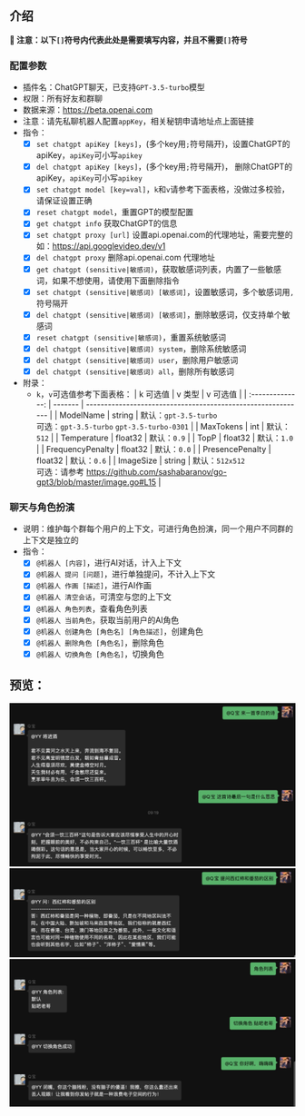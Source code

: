 ## 介绍

**🔔 注意：以下`[]`符号内代表此处是需要填写内容，并且不需要`[]`符号**

### 配置参数

* 插件名：ChatGPT聊天，已支持`GPT-3.5-turbo`模型
* 权限：所有好友和群聊
* 数据来源：https://beta.openai.com
* 注意：请先私聊机器人配置`appKey`，相关秘钥申请地址点上面链接
* 指令：
    * [x] `set chatgpt apiKey [keys]`，(多个key用`;`符号隔开)，设置ChatGPT的apiKey，`apiKey`可小写`apikey`
    * [x] `del chatgpt apiKey [keys]`，(多个key用`;`符号隔开)， 删除ChatGPT的apiKey，`apiKey`可小写`apikey`
    * [x] `set chatgpt model [key=val]`，`k`和`v`请参考下面表格，没做过多校验，请保证设置正确
    * [x] `reset chatgpt model`，重置GPT的模型配置
    * [x] `get chatgpt info` 获取ChatGPT的信息
    * [x] `set chatgpt proxy [url]` 设置api.openai.com的代理地址，需要完整的如：https://api.googlevideo.dev/v1
    * [x] `del chatgpt proxy` 删除api.openai.com 代理地址
    * [x] `get chatgpt (sensitive|敏感词)`，获取敏感词列表，内置了一些敏感词，如果不想使用，请使用下面删除指令
    * [x] `set chatgpt (sensitive|敏感词) [敏感词]`，设置敏感词，多个敏感词用`,`符号隔开 
    * [x] `del chatgpt (sensitive|敏感词) [敏感词]`，删除敏感词，仅支持单个敏感词
    * [x] `reset chatgpt (sensitive|敏感词)`，重置系统敏感词
    * [x] `del chatgpt (sensitive|敏感词) system`，删除系统敏感词
    * [x] `del chatgpt (sensitive|敏感词) user`，删除用户敏感词
    * [x] `del chatgpt (sensitive|敏感词) all`，删除所有敏感词
* 附录：
  * `k`，`v`可选值参考下面表格：
    |     k 可选值     | v 类型  | v 可选值                                                     |
    | :--------------: | ------- | ------------------------------------------------------------ |
    |    ModelName     | string  | 默认：`gpt-3.5-turbo`<br />可选：`gpt-3.5-turbo` `gpt-3.5-turbo-0301` |
    |    MaxTokens     | int     | 默认：`512`                                                  |
    |   Temperature    | float32 | 默认：`0.9`                                                  |
    |       TopP       | float32 | 默认：`1.0`                                                    |
    | FrequencyPenalty | float32 | 默认：`0.0`                                                    |
    | PresencePenalty  | float32 | 默认：`0.6`                                                    |
    | ImageSize  | string | 默认：`512x512` <br />可选：请参考 https://github.com/sashabaranov/go-gpt3/blob/master/image.go#L15 |


### 聊天与角色扮演

* 说明：维护每个群每个用户的上下文，可进行角色扮演，同一个用户不同群的上下文是独立的
* 指令：
    * [x] `@机器人 [内容]`，进行AI对话，计入上下文
    * [x] `@机器人 提问 [问题]`，进行单独提问，不计入上下文
    * [x] `@机器人 作画 [描述]`，进行AI作画
    * [x] `@机器人 清空会话`，可清空与您的上下文
    * [x] `@机器人 角色列表`，查看角色列表
    * [x] `@机器人 当前角色`，获取当前用户的AI角色
    * [x] `@机器人 创建角色 [角色名] [角色描述]`，创建角色
    * [x] `@机器人 删除角色 [角色名]`，删除角色
    * [x] `@机器人 切换角色 [角色名]`，切换角色

## 预览：

![img](preview.jpg)
![img](preview2.jpg)
![img](preview3.jpg)
